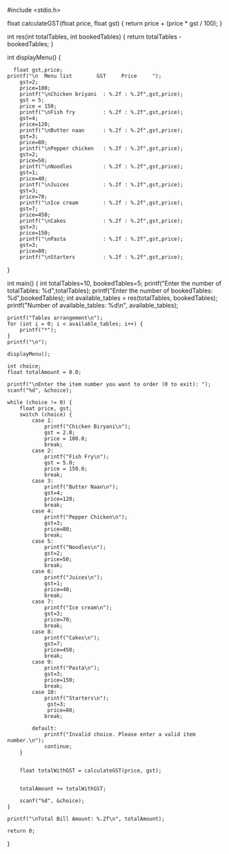 #include <stdio.h>

float calculateGST(float price, float gst) {
    return price + (price * gst / 100);
}

int res(int totalTables, int bookedTables) {
    return totalTables - bookedTables;
}

int displayMenu() {
    
      float gst,price;
    printf("\n  Menu list        GST     Price     ");
        gst=2;
        price=100;
        printf("\nChicken briyani  : %.2f : %.2f",gst,price);
        gst = 5;
        price = 150;
        printf("\nFish fry         : %.2f : %.2f",gst,price);
        gst=4;
        price=120;
        printf("\nButter naan      : %.2f : %.2f",gst,price);
        gst=3;
        price=80;
        printf("\nPepper chicken   : %.2f : %.2f",gst,price);
        gst=2;
        price=50;
        printf("\nNoodles          : %.2f : %.2f",gst,price);
        gst=1;
        price=40;
        printf("\nJuices           : %.2f : %.2f",gst,price);
        gst=3;
        price=70;
        printf("\nIce cream        : %.2f : %.2f",gst,price);
        gst=7;
        price=450;
        printf("\nCakes            : %.2f : %.2f",gst,price);
        gst=3;
        price=150;
        printf("\nPasta            : %.2f : %.2f",gst,price);
        gst=3;
        price=80;
        printf("\nStarters         : %.2f : %.2f",gst,price);
          
}

int main() {
    int totalTables=10, bookedTables=5;
    printf("Enter the number of totalTables: %d",totalTables);
    printf("Enter the number of bookedTables: %d",bookedTables);
    int available_tables = res(totalTables, bookedTables);
    printf("Number of available_tables: %d\n", available_tables);

    printf("Tables arrangement\n");
    for (int i = 0; i < available_tables; i++) {
        printf("*");
    }
    printf("\n");

    displayMenu();

    int choice;
    float totalAmount = 0.0;

    printf("\nEnter the item number you want to order (0 to exit): ");
    scanf("%d", &choice);

    while (choice != 0) {
        float price, gst;
        switch (choice) {
            case 1:
                printf("Chicken Biryani\n");
                gst = 2.0;
                price = 100.0;
                break;
            case 2:
                printf("Fish Fry\n");
                gst = 5.0;
                price = 150.0;
                break;
            case 3:
                printf("Butter Naan\n");
                gst=4;
                price=120;
                break;
            case 4:
                printf("Pepper Chicken\n");
                gst=3;
                price=80;
                break;
            case 5:
                printf("Noodles\n");
                gst=2;
                price=50;
                break;
            case 6:
                printf("Juices\n");
                gst=1;
                price=40;
                break;
            case 7:
                printf("Ice cream\n");
                gst=3;
                price=70;
                break;
            case 8:
                printf("Cakes\n");
                gst=7;
                price=450;
                break;
            case 9:
                printf("Pasta\n");
                gst=3;
                price=150;
                break;
            case 10:
                printf("Starters\n");
                 gst=3;
                 price=80;
                break;

            default:
                printf("Invalid choice. Please enter a valid item number.\n");
                continue;
        }

        
        float totalWithGST = calculateGST(price, gst);

        
        totalAmount += totalWithGST;

        scanf("%d", &choice);
    }

    printf("\nTotal Bill Amount: %.2f\n", totalAmount);

    return 0;
}
